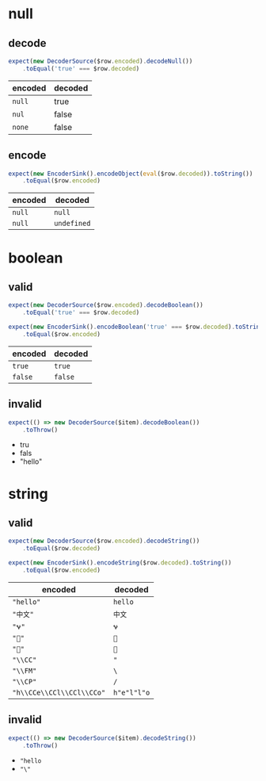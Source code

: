 # null

## decode

```typescript
expect(new DecoderSource($row.encoded).decodeNull())
    .toEqual('true' === $row.decoded)
```

| encoded | decoded |
| ------ | ----- |
| `null` | true  |
| `nul`  | false |
| `none` | false |

## encode

```typescript
expect(new EncoderSink().encodeObject(eval($row.decoded)).toString())
    .toEqual($row.encoded)
```

| encoded | decoded |
| ------ | ----- |
| `null` | `null` |
| `null` | `undefined` |

# boolean

## valid

```typescript
expect(new DecoderSource($row.encoded).decodeBoolean())
	.toEqual('true' === $row.decoded)
```

```typescript
expect(new EncoderSink().encodeBoolean('true' === $row.decoded).toString())
    .toEqual($row.encoded)
```

| encoded  | decoded |
|:--------|:------|
| `true`  | `true`  |
| `false` | `false` |

## invalid

```typescript
expect(() => new DecoderSource($item).decodeBoolean())
	.toThrow()
```

* tru
* fals
* "hello"

# string

## valid

```typescript
expect(new DecoderSource($row.encoded).decodeString())
	.toEqual($row.decoded)
```

```typescript
expect(new EncoderSink().encodeString($row.decoded).toString())
	.toEqual($row.encoded)
```

| encoded | decoded |
| --- | --- |
| `"hello"` | `hello` |
| `"中文"` | `中文` |
| `"𐐷"` | `𐐷` |
| `"𤭢"` | `𤭢` |
| `"🙏"` | `🙏` |
| `"\\CC"` | `"` |
| `"\\FM"` | `\` |
| `"\\CP"` | `/` |
| `"h\\CCe\\CCl\\CCl\\CCo"` | `h"e"l"l"o` |

## invalid

```typescript
expect(() => new DecoderSource($item).decodeString())
	.toThrow()
```

* `"hello`
* `"\"`